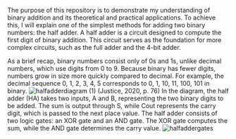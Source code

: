 The purpose of this repository is to demonstrate my understanding of binary addition and its theoretical and practical applications. To achieve this, I will explain one of the simplest methods for adding two binary numbers: the half adder. A half adder is a circuit designed to compute the first digit of binary addition. This circuit serves as the foundation for more complex circuits, such as the full adder and the 4-bit adder.

As a brief recap, binary numbers consist only of 0s and 1s, unlike decimal numbers, which use digits from 0 to 9. Because binary has fewer digits, numbers grow in size more quickly compared to decimal. For example, the decimal sequence 0, 1, 2, 3, 4, 5 corresponds to 0, 1, 10, 11, 100, 101 in binary.
![halfadderdiagram (1)](https://github.com/user-attachments/assets/cc678aa9-826d-44bf-bc0a-81150e22a55a)
(Justice, 2020, p. 76)
In the diagram, the half adder (HA) takes two inputs, A and B, representing the two binary digits to be added. The sum is output through S, while Cout represents the carry digit, which is passed to the next place value. The half adder consists of two logic gates: an XOR gate and an AND gate. The XOR gate computes the sum, while the AND gate determines the carry value.
![halfaddergates](https://github.com/user-attachments/assets/70be830b-f2a4-4a70-a6d2-0ce27a2ad067)



